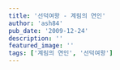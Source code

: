 ```yaml
---
title: '선덕여왕 - 계림의 연인'
author: 'ash84'
pub_date: '2009-12-24'
description: ''
featured_image: ''
tags: ['계림의 연인', '선덕여왕']
---
```



<center><object align="middle" classid="clsid:d27cdb6e-ae6d-11cf-96b8-444553540000" codebase="http://fpdownload.macromedia.com/pub/shockwave/cabs/flash/swflash.cab#version=8,0,0,0" height="399px" type="application/x-shockwave-flash" width="502px"><param name="movie" value="http://flvs.daum.net/flvPlayer.swf?vid=5kUAtNR84cY$"></param><param name="allowScriptAccess" value="always"></param><param name="allowFullScreen" value="true"></param><param name="bgcolor" value="#000000"></param><embed allowfullscreen="true" allowscriptaccess="always" bgcolor="#000000" height="399px" src="http://flvs.daum.net/flvPlayer.swf?vid=5kUAtNR84cY$" type="application/x-shockwave-flash" width="502px"></embed></object></center>

